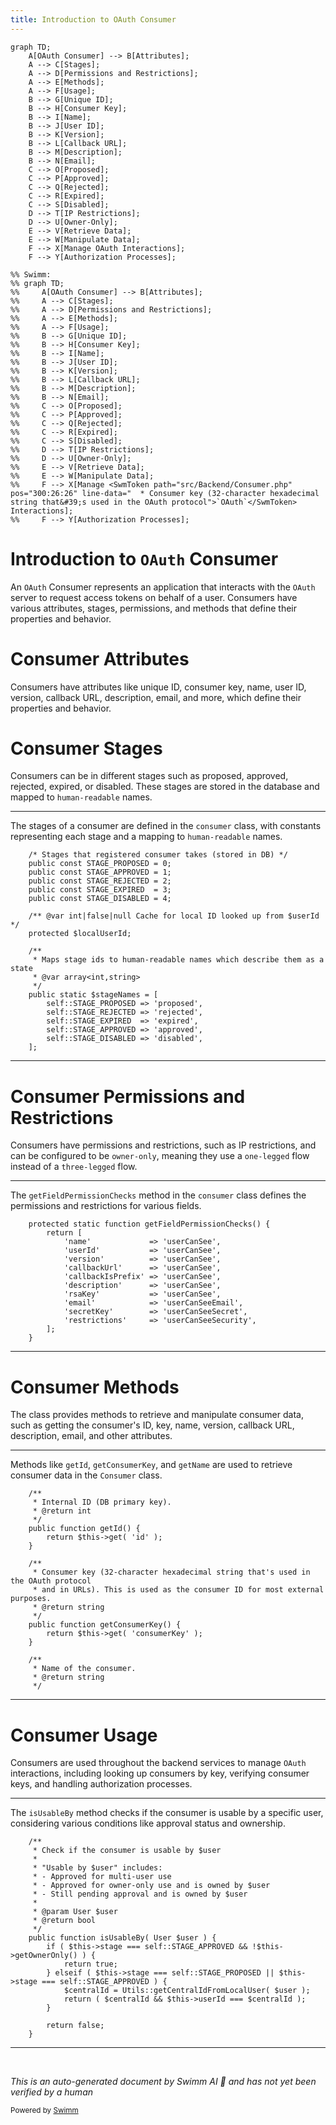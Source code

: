 ```yaml
---
title: Introduction to OAuth Consumer
---
```

```mermaid
graph TD;
    A[OAuth Consumer] --> B[Attributes];
    A --> C[Stages];
    A --> D[Permissions and Restrictions];
    A --> E[Methods];
    A --> F[Usage];
    B --> G[Unique ID];
    B --> H[Consumer Key];
    B --> I[Name];
    B --> J[User ID];
    B --> K[Version];
    B --> L[Callback URL];
    B --> M[Description];
    B --> N[Email];
    C --> O[Proposed];
    C --> P[Approved];
    C --> Q[Rejected];
    C --> R[Expired];
    C --> S[Disabled];
    D --> T[IP Restrictions];
    D --> U[Owner-Only];
    E --> V[Retrieve Data];
    E --> W[Manipulate Data];
    F --> X[Manage OAuth Interactions];
    F --> Y[Authorization Processes];

%% Swimm:
%% graph TD;
%%     A[OAuth Consumer] --> B[Attributes];
%%     A --> C[Stages];
%%     A --> D[Permissions and Restrictions];
%%     A --> E[Methods];
%%     A --> F[Usage];
%%     B --> G[Unique ID];
%%     B --> H[Consumer Key];
%%     B --> I[Name];
%%     B --> J[User ID];
%%     B --> K[Version];
%%     B --> L[Callback URL];
%%     B --> M[Description];
%%     B --> N[Email];
%%     C --> O[Proposed];
%%     C --> P[Approved];
%%     C --> Q[Rejected];
%%     C --> R[Expired];
%%     C --> S[Disabled];
%%     D --> T[IP Restrictions];
%%     D --> U[Owner-Only];
%%     E --> V[Retrieve Data];
%%     E --> W[Manipulate Data];
%%     F --> X[Manage <SwmToken path="src/Backend/Consumer.php" pos="300:26:26" line-data="	 * Consumer key (32-character hexadecimal string that&#39;s used in the OAuth protocol">`OAuth`</SwmToken> Interactions];
%%     F --> Y[Authorization Processes];
```

# Introduction to <SwmToken path="src/Backend/Consumer.php" pos="300:26:26" line-data="	 * Consumer key (32-character hexadecimal string that&#39;s used in the OAuth protocol">`OAuth`</SwmToken> Consumer

An <SwmToken path="src/Backend/Consumer.php" pos="300:26:26" line-data="	 * Consumer key (32-character hexadecimal string that&#39;s used in the OAuth protocol">`OAuth`</SwmToken> Consumer represents an application that interacts with the <SwmToken path="src/Backend/Consumer.php" pos="300:26:26" line-data="	 * Consumer key (32-character hexadecimal string that&#39;s used in the OAuth protocol">`OAuth`</SwmToken> server to request access tokens on behalf of a user. Consumers have various attributes, stages, permissions, and methods that define their properties and behavior.

# Consumer Attributes

Consumers have attributes like unique ID, consumer key, name, user ID, version, callback URL, description, email, and more, which define their properties and behavior.

# Consumer Stages

Consumers can be in different stages such as proposed, approved, rejected, expired, or disabled. These stages are stored in the database and mapped to <SwmToken path="src/Backend/Consumer.php" pos="117:11:13" line-data="	 * Maps stage ids to human-readable names which describe them as a state">`human-readable`</SwmToken> names.

<SwmSnippet path="/src/Backend/Consumer.php" line="106">

---

The stages of a consumer are defined in the <SwmToken path="src/Backend/Consumer.php" pos="106:9:9" line-data="	/* Stages that registered consumer takes (stored in DB) */">`consumer`</SwmToken> class, with constants representing each stage and a mapping to <SwmToken path="src/Backend/Consumer.php" pos="117:11:13" line-data="	 * Maps stage ids to human-readable names which describe them as a state">`human-readable`</SwmToken> names.

```hack
	/* Stages that registered consumer takes (stored in DB) */
	public const STAGE_PROPOSED = 0;
	public const STAGE_APPROVED = 1;
	public const STAGE_REJECTED = 2;
	public const STAGE_EXPIRED  = 3;
	public const STAGE_DISABLED = 4;

	/** @var int|false|null Cache for local ID looked up from $userId */
	protected $localUserId;

	/**
	 * Maps stage ids to human-readable names which describe them as a state
	 * @var array<int,string>
	 */
	public static $stageNames = [
		self::STAGE_PROPOSED => 'proposed',
		self::STAGE_REJECTED => 'rejected',
		self::STAGE_EXPIRED  => 'expired',
		self::STAGE_APPROVED => 'approved',
		self::STAGE_DISABLED => 'disabled',
	];
```

---

</SwmSnippet>

# Consumer Permissions and Restrictions

Consumers have permissions and restrictions, such as IP restrictions, and can be configured to be <SwmToken path="src/Backend/Consumer.php" pos="716:9:11" line-data="	 * - Approved for owner-only use and is owned by $user">`owner-only`</SwmToken>, meaning they use a <SwmToken path="src/Backend/Consumer.php" pos="389:13:15" line-data="	 * Owner-only consumers will use one-legged flow instead of three-legged (see">`one-legged`</SwmToken> flow instead of a <SwmToken path="src/Backend/Consumer.php" pos="389:23:25" line-data="	 * Owner-only consumers will use one-legged flow instead of three-legged (see">`three-legged`</SwmToken> flow.

<SwmSnippet path="/src/Backend/Consumer.php" line="181">

---

The <SwmToken path="src/Backend/Consumer.php" pos="181:7:7" line-data="	protected static function getFieldPermissionChecks() {">`getFieldPermissionChecks`</SwmToken> method in the <SwmToken path="src/Backend/Consumer.php" pos="106:9:9" line-data="	/* Stages that registered consumer takes (stored in DB) */">`consumer`</SwmToken> class defines the permissions and restrictions for various fields.

```hack
	protected static function getFieldPermissionChecks() {
		return [
			'name'             => 'userCanSee',
			'userId'           => 'userCanSee',
			'version'          => 'userCanSee',
			'callbackUrl'      => 'userCanSee',
			'callbackIsPrefix' => 'userCanSee',
			'description'      => 'userCanSee',
			'rsaKey'           => 'userCanSee',
			'email'            => 'userCanSeeEmail',
			'secretKey'        => 'userCanSeeSecret',
			'restrictions'     => 'userCanSeeSecurity',
		];
	}
```

---

</SwmSnippet>

# Consumer Methods

The class provides methods to retrieve and manipulate consumer data, such as getting the consumer's ID, key, name, version, callback URL, description, email, and other attributes.

<SwmSnippet path="/src/Backend/Consumer.php" line="291">

---

Methods like <SwmToken path="src/Backend/Consumer.php" pos="295:5:5" line-data="	public function getId() {">`getId`</SwmToken>, <SwmToken path="src/Backend/Consumer.php" pos="304:5:5" line-data="	public function getConsumerKey() {">`getConsumerKey`</SwmToken>, and <SwmToken path="src/Backend/Consumer.php" pos="312:5:5" line-data="	public function getName() {">`getName`</SwmToken> are used to retrieve consumer data in the <SwmToken path="src/Backend/Consumer.php" pos="300:3:3" line-data="	 * Consumer key (32-character hexadecimal string that&#39;s used in the OAuth protocol">`Consumer`</SwmToken> class.

```hack
	/**
	 * Internal ID (DB primary key).
	 * @return int
	 */
	public function getId() {
		return $this->get( 'id' );
	}

	/**
	 * Consumer key (32-character hexadecimal string that's used in the OAuth protocol
	 * and in URLs). This is used as the consumer ID for most external purposes.
	 * @return string
	 */
	public function getConsumerKey() {
		return $this->get( 'consumerKey' );
	}

	/**
	 * Name of the consumer.
	 * @return string
	 */
```

---

</SwmSnippet>

# Consumer Usage

Consumers are used throughout the backend services to manage <SwmToken path="src/Backend/Consumer.php" pos="300:26:26" line-data="	 * Consumer key (32-character hexadecimal string that&#39;s used in the OAuth protocol">`OAuth`</SwmToken> interactions, including looking up consumers by key, verifying consumer keys, and handling authorization processes.

<SwmSnippet path="/src/Backend/Consumer.php" line="711">

---

The <SwmToken path="src/Backend/Consumer.php" pos="722:5:5" line-data="	public function isUsableBy( User $user ) {">`isUsableBy`</SwmToken> method checks if the consumer is usable by a specific user, considering various conditions like approval status and ownership.

```hack
	/**
	 * Check if the consumer is usable by $user
	 *
	 * "Usable by $user" includes:
	 * - Approved for multi-user use
	 * - Approved for owner-only use and is owned by $user
	 * - Still pending approval and is owned by $user
	 *
	 * @param User $user
	 * @return bool
	 */
	public function isUsableBy( User $user ) {
		if ( $this->stage === self::STAGE_APPROVED && !$this->getOwnerOnly() ) {
			return true;
		} elseif ( $this->stage === self::STAGE_PROPOSED || $this->stage === self::STAGE_APPROVED ) {
			$centralId = Utils::getCentralIdFromLocalUser( $user );
			return ( $centralId && $this->userId === $centralId );
		}

		return false;
	}
```

---

</SwmSnippet>

&nbsp;

*This is an auto-generated document by Swimm AI 🌊 and has not yet been verified by a human*

<SwmMeta version="3.0.0" repo-id="Z2l0aHViJTNBJTNBbWVkaWF3aWtpLWV4dGVuc2lvbnMtT0F1dGglM0ElM0FTd2ltbS1EZW1v" repo-name="mediawiki-extensions-OAuth"><sup>Powered by [Swimm](/)</sup></SwmMeta>

